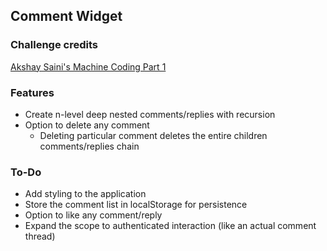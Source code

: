 ## Comment Widget

### Challenge credits

[Akshay Saini's Machine Coding Part 1](https://www.youtube.com/watch?v=9mPNtzRu_RU)

### Features

- Create n-level deep nested comments/replies with recursion
- Option to delete any comment
  - Deleting particular comment deletes the entire children comments/replies chain

### To-Do

- Add styling to the application
- Store the comment list in localStorage for persistence
- Option to like any comment/reply
- Expand the scope to authenticated interaction (like an actual comment thread)
